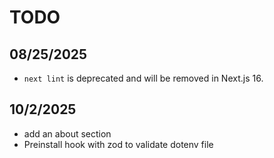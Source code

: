 # TODO

## 08/25/2025

- `next lint` is deprecated and will be removed in Next.js 16.

## 10/2/2025

- add an about section
- Preinstall hook with zod to validate dotenv file
